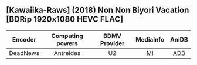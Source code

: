 ## [Kawaiika-Raws] (2018) Non Non Biyori Vacation [BDRip 1920x1080 HEVC FLAC]

| Encoder  | Computing powers | BDMV Provider | MediaInfo | AniDB |
| :------: | :--------------: | :-----------: | :-------: | :---: |
| DeadNews |    Antreides     |      U2       |   [MI]    | [ADB] |

[adb]: https://anidb.net/anime/13187
[mi]: https://bin.disroot.org/?f67c3333d204a579#E5r43fXvnuUEp5mU7J1DQsKwmhPkGngAVzMhfXxpeBn2
